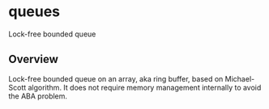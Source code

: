 # queues
Lock-free bounded queue
## Overview
Lock-free bounded queue on an array, aka ring buffer, based on Michael-Scott algorithm.
It does not require memory management internally to avoid the ABA problem.
